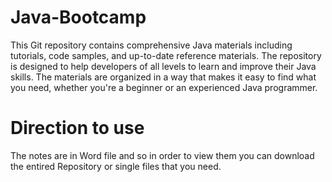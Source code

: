# Java-Bootcamp
This Git repository contains comprehensive Java materials including tutorials, code samples, and up-to-date reference materials.
The repository is designed to help developers of all levels to learn and improve their Java skills.
The materials are organized in a way that makes it easy to find what you need, whether you're a beginner or an experienced Java programmer.

# Direction to use
The notes are in Word file and so in order to view them you can download the entired Repository or single files that you need.
